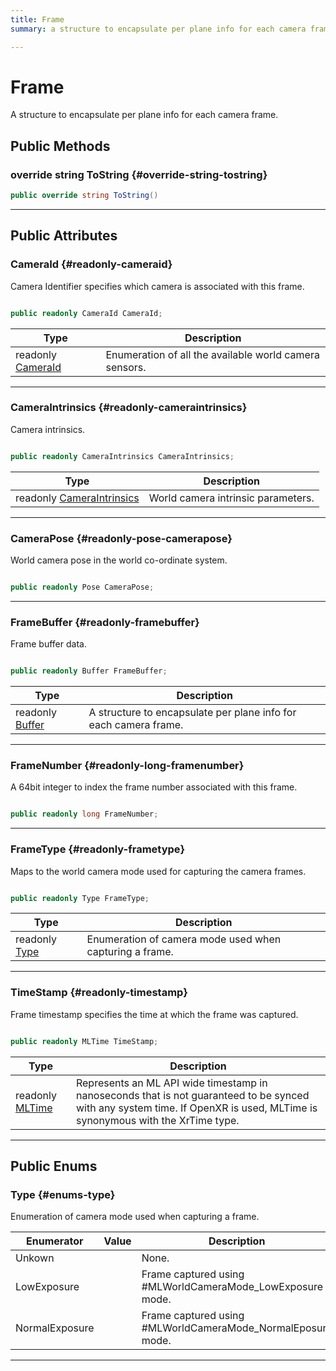 ```yaml
---
title: Frame
summary: a structure to encapsulate per plane info for each camera frame. 

---
```


# Frame




A structure to encapsulate per plane info for each camera frame.   





## Public Methods

### override string ToString {#override-string-tostring}

```csharp
public override string ToString()
```






-----------

## Public Attributes

### CameraId {#readonly-cameraid}

Camera Identifier specifies which camera is associated with this frame. 

```csharp

public readonly CameraId CameraId;

```

| Type | Description  | 
|--|--|
| readonly [CameraId](/versioned_docs/version-02-Aug-2023/unity-api/api/UnityEngine.XR.MagicLeap/MLWorldCamera/UnityEngine.XR.MagicLeap.MLWorldCamera.md#enums-cameraid) | Enumeration of all the available world camera sensors.  |





-----------

### CameraIntrinsics {#readonly-cameraintrinsics}

Camera intrinsics. 

```csharp

public readonly CameraIntrinsics CameraIntrinsics;

```

| Type | Description  | 
|--|--|
| readonly [CameraIntrinsics](/versioned_docs/version-02-Aug-2023/unity-api/api/UnityEngine.XR.MagicLeap/MLWorldCamera/UnityEngine.XR.MagicLeap.MLWorldCamera.CameraIntrinsics.md) | World camera intrinsic parameters.  |





-----------

### CameraPose {#readonly-pose-camerapose}

World camera pose in the world co-ordinate system. 

```csharp

public readonly Pose CameraPose;

```






-----------

### FrameBuffer {#readonly-framebuffer}

Frame buffer data. 

```csharp

public readonly Buffer FrameBuffer;

```

| Type | Description  | 
|--|--|
| readonly [Buffer](/versioned_docs/version-02-Aug-2023/unity-api/api/UnityEngine.XR.MagicLeap/MLWorldCamera/Frame/UnityEngine.XR.MagicLeap.MLWorldCamera.Frame.Buffer.md) | A structure to encapsulate per plane info for each camera frame.  |





-----------

### FrameNumber {#readonly-long-framenumber}

A 64bit integer to index the frame number associated with this frame. 

```csharp

public readonly long FrameNumber;

```






-----------

### FrameType {#readonly-frametype}

Maps to the world camera mode used for capturing the camera frames. 

```csharp

public readonly Type FrameType;

```

| Type | Description  | 
|--|--|
| readonly [Type](/versioned_docs/version-02-Aug-2023/unity-api/api/UnityEngine.XR.MagicLeap/MLWorldCamera/Frame/UnityEngine.XR.MagicLeap.MLWorldCamera.Frame.md#enums-type) | Enumeration of camera mode used when capturing a frame.  |





-----------

### TimeStamp {#readonly-timestamp}

Frame timestamp specifies the time at which the frame was captured. 

```csharp

public readonly MLTime TimeStamp;

```

| Type | Description  | 
|--|--|
| readonly [MLTime](/versioned_docs/version-02-Aug-2023/unity-api/api/UnityEngine.XR.MagicLeap/MLTime/UnityEngine.XR.MagicLeap.MLTime.md) | Represents an ML API wide timestamp in nanoseconds that is not guaranteed to be synced with any system time. If OpenXR is used, MLTime is synonymous with the XrTime type.  |





-----------

## Public Enums

### Type {#enums-type}

Enumeration of camera mode used when capturing a frame. 

| Enumerator | Value | Description |
| ---------- | ----- | ----------- |
| Unkown | | None.   |
| LowExposure | | Frame captured using #MLWorldCameraMode&#95;LowExposure mode.   |
| NormalExposure | | Frame captured using #MLWorldCameraMode&#95;NormalEposure mode.   |








-----------


